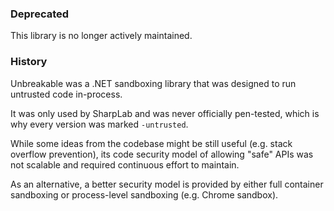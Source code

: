 ### Deprecated

This library is no longer actively maintained.

### History

Unbreakable was a .NET sandboxing library that was designed to run untrusted code in-process.

It was only used by SharpLab and was never officially pen-tested, which is why every version was marked `-untrusted`.

While some ideas from the codebase might be still useful (e.g. stack overflow prevention), its code security model of allowing "safe" APIs was not scalable and required continuous effort to maintain.

As an alternative, a better security model is provided by either full container sandboxing or process-level sandboxing (e.g. Chrome sandbox).
